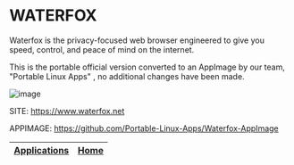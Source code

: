 # WATERFOX

 Waterfox is the privacy-focused web browser engineered to give you  speed, control, and peace of mind on the internet.

 This is the portable official version converted to an AppImage by our team, "Portable Linux Apps" , no additional changes have been made.
 
 ![image](https://i.imgur.com/HHPG3Re.jpeg)

 SITE: https://www.waterfox.net

 APPIMAGE: https://github.com/Portable-Linux-Apps/Waterfox-AppImage

 | [Applications](https://portable-linux-apps.github.io/apps.html) | [Home](https://portable-linux-apps.github.io)
 | --- | --- |
